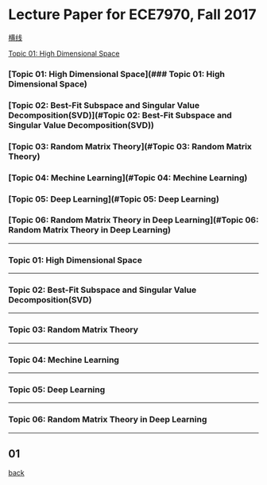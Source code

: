 # Lecture Paper for ECE7970, Fall 2017
[横线](#横线)

[Topic 01: High Dimensional Space](#01)

### [Topic 01: High Dimensional Space](### Topic 01: High Dimensional Space)

### [Topic 02: Best-Fit Subspace and Singular Value Decomposition(SVD)](#Topic 02: Best-Fit Subspace and Singular Value Decomposition(SVD))

### [Topic 03: Random Matrix Theory](#Topic 03: Random Matrix Theory)

### [Topic 04: Mechine Learning](#Topic 04: Mechine Learning)

### [Topic 05: Deep Learning](#Topic 05: Deep Learning)

### [Topic 06: Random Matrix Theory in Deep Learning](#Topic 06: Random Matrix Theory in Deep Learning)

---
### Topic 01: High Dimensional Space

---
### Topic 02: Best-Fit Subspace and Singular Value Decomposition(SVD)

---
### Topic 03: Random Matrix Theory

---
### Topic 04: Mechine Learning

---
### Topic 05: Deep Learning

---

### Topic 06: Random Matrix Theory in Deep Learning
---

## 01
[back](./)

